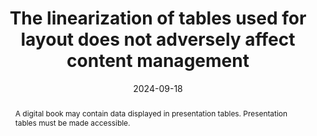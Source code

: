 ---
title: The linearization of tables used for layout does not adversely affect content management
abstract: A digital book may contain data displayed in presentation tables. Presentation tables must be made accessible.
categories:
  - Structure and Code
agrege: O4238-E077
opquast: 4 238
indiceebook: "77"
description: Rule 077
before: "076"
weight: "077"
after: "078"
actif: "1"
layout: rules
date: 2024-09-18
tags:
  - display
  - Accessibility
  - Readability
objectif:
  - Allow users to easily navigate through information provided by a table.
  - Improve accessibility of content to readers with disabilities
Meo:
  - To understand the visually impaired, the contents of the cells must be able to linearize, because helper technologies will browse and transcribe equally all cells (<th> / <td>) across all lines (<tr>) of the table
Controle:
  - Check the epub HTML page source code
epubcheck: null
ace: null
humancheck: true
ReadiumGoToolkit: null
Source:
  - Opquast
Referentiel:
  - "[Web Content Accessibility Guidelines (WCAG) 1.3.1 Info and Relationships Level A](https://www.w3.org/TR/WCAG22/#info-and-relationships)"
steps:
  - Development
  - Crafting
---